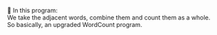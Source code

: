 :mount_fuji: In this program:
<br>We take the adjacent words, combine them and count them as a whole.
<br>So basically, an upgraded WordCount program.
